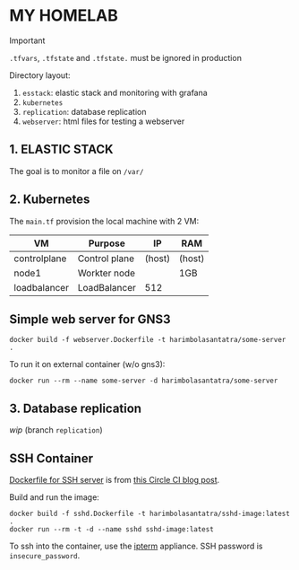 # MY HOMELAB

> [!IMPORTANT]
`.tfvars`, `.tfstate` and `.tfstate.` must be ignored in production

Directory layout:
1. `esstack`: elastic stack and monitoring with grafana 
2. `kubernetes`
3. `replication`: database replication
4. `webserver`: html files for testing a webserver

## 1. ELASTIC STACK
The goal is to monitor a file on `/var/`

## 2. Kubernetes

The `main.tf` provision the local machine with 2 VM:

| VM | Purpose | IP | RAM 
| --- | --- | --- | ---
| controlplane | Control plane | (host) | (host)
| node1 | Workter node | | 1GB
| loadbalancer | LoadBalancer | 512

## Simple web server for GNS3

    docker build -f webserver.Dockerfile -t harimbolasantatra/some-server .

To run it on external container (w/o gns3):

    docker run --rm --name some-server -d harimbolasantatra/some-server

## 3. Database replication
*wip* (branch `replication`)

## SSH Container
[Dockerfile for SSH server](ssh.Dockerfile) is from [this Circle CI blog post](https://circleci.com/blog/ssh-into-docker-container/).

Build and run the image:
```
docker build -f sshd.Dockerfile -t harimbolasantatra/sshd-image:latest .
docker run --rm -t -d --name sshd sshd-image:latest
```

To ssh into the container, use the [ipterm](https://gns3.com/marketplace/appliances/ipterm) appliance.
SSH password is `insecure_password`.
